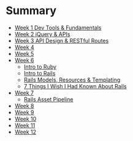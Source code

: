 # Summary

* [Week 1 Dev Tools & Fundamentals](week1/README.md)
  <!-- * [What is the Internet?](week1/what-is-the-internet.md) -->
  <!-- * [JS Data Types](week1/what-is-the-internet.md)
  * [Control Flow](week1/what-is-the-internet.md)
  * [Functions & Callbacks](week1/what-is-the-internet.md)
  * [The DOM](week1/what-is-the-internet.md) -->
* [Week 2 jQuery & APIs](week2/README.md)
  <!-- * [jQuery](week2/jquery.md)
  * [Underscore Templating](week2/jquery.md)
  * [Bootstrap JS](week2/jquery.md)
  * [API Design](week2/jquery.md) -->
* [Week 3 API Design & RESTful Routes](week3/README.md)
* [Week 4](week4/README.md)
* [Week 5](week5/README.md)
* [Week 6](week6/README.md)
  * [Intro to Ruby](week6/00-intro-to-ruby.md)
  * [Intro to Rails](week6/01-intro-to-rails.md)
  * [Rails Models, Resources & Templating](week6/02-rails-templating.md)
  * [7 Things I Wish I Had Known About Rails](week6/03-what-i-wish-i-knew.md)
* [Week 7](week7/README.md)
  * [Rails Asset Pipeline](week7/00-asset-pipeline.md)
* [Week 8](week8/README.md)
* [Week 9](week9/README.md)
* [Week 10](week10/README.md)
* [Week 11](week11/README.md)
* [Week 12](week12/README.md)
